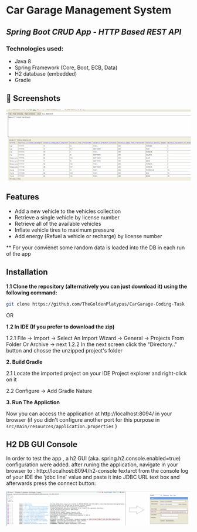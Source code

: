 # Car Garage Management System  
## _Spring Boot CRUD App - HTTP Based REST API_

### Technologies used:
* Java 8
* Spring Framework (Core, Boot, ECB, Data)
* H2 database (embedded)
* Gradle


 ## 📸 Screenshots

![alt text](/Screenshots/db.PNG?raw=true)
 
## Features

- Add a new vehicle to the vehicles collection
- Retrieve a single vehicle by license number
- Retrieve all of the available vehicles
- Inflate vehicle tires to maximum pressure 
 - Add energy (Refuel a vehicle or recharge) by license number

** For your convienet some random data is loaded into the DB in each run of the app



## Installation



**1.1 Clone the repository (alternatively you can just download it) using 
the following command:**

```bash
git clone https://github.com/TheGoldenPlatypus/CarGarage-Coding-Task
```
OR

**1.2 In IDE (If you prefer to download the zip)**

1.2.1 File → Import → Select An Import Wizard → General → Projects From Folder Or Archive → next
1.2.2  In the next screen click the "Directory.." button and chosse the unzipped project's folder

**2. Build Gradle**

2.1 Locate the imported project on your IDE Project explorer and right-click on it

2.2 Configure → Add Gradle Nature

**3. Run The Appliction**

Now you can access the application at http://localhost:8094/ in your browser
(if you didn't configure another port for this purpose in `src/main/resources/application.properties` )




## H2 DB GUI Console

In order to test the app , a h2 GUI (aka. spring.h2.console.enabled=true) configuration were added.
after runing the application, navigate in your browser to : http://localhost:8094/h2-console
fextarct from the console log  of your IDE the 'jdbc line' value and paste it into JDBC URL text box and afterwards press the connect button:

![alt text](/Screenshots/H2connect.PNG?raw=true)

